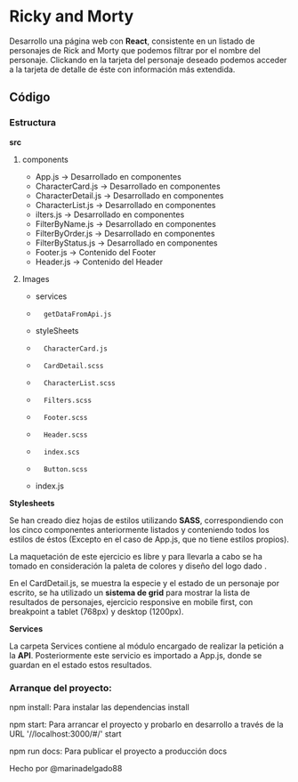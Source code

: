 # Ricky and Morty

Desarrollo una página web con **React**, consistente en un listado de personajes de Rick and Morty que podemos filtrar por el nombre del personaje. Clickando en la tarjeta del personaje deseado podemos acceder a la tarjeta de detalle de éste con información más extendida.

## Código

### Estructura
**src**


1. components
   -    App.js -> Desarrollado en componentes
   -    CharacterCard.js -> Desarrollado en componentes
   -    CharacterDetail.js -> Desarrollado en componentes
   -    CharacterList.js -> Desarrollado en componentes
   -    ilters.js -> Desarrollado en componentes
   -    FilterByName.js -> Desarrollado en componentes
   -    FilterByOrder.js -> Desarrollado en componentes
   -    FilterByStatus.js -> Desarrollado en componentes
   -    Footer.js -> Contenido del Footer
   -    Header.js -> Contenido del Header
  
2. Images
   -    services
   -       getDataFromApi.js
   -    styleSheets
   -       CharacterCard.js
   -       CardDetail.scss
   -       CharacterList.scss
   -       Filters.scss
   -       Footer.scss
   -       Header.scss
   -       index.scs
   -       Button.scss
   -    index.js

**Stylesheets**

Se han creado diez hojas de estilos utilizando **SASS**, correspondiendo con los cinco componentes anteriormente listados y conteniendo todos los estilos de éstos (Excepto en el caso de App.js, que no tiene estilos propios).

La maquetación de este ejercicio es libre y para llevarla a cabo se ha tomado en consideración la paleta de colores y diseño del logo dado .

En el CardDetail.js, se muestra la especie y el estado de un personaje por escrito, se ha utilizado un **sistema de grid** para mostrar la lista de resultados de personajes, ejercicio responsive en mobile first, con breakpoint a tablet (768px) y desktop (1200px).

**Services**

La carpeta Services contiene al módulo encargado de realizar la petición a la **API**. Posteriormente este servicio es importado a App.js, donde se guardan en el estado estos resultados.

### Arranque del proyecto:
npm install: Para instalar las dependencias
install

npm start: Para arrancar el proyecto y probarlo en desarrollo a través de la URL '//localhost:3000/#/'
start

npm run docs: Para publicar el proyecto a producción
docs

Hecho por @marinadelgado88
